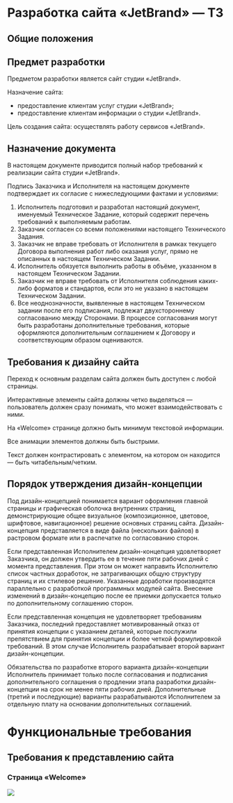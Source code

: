 # Разработка сайта «JetBrand» — ТЗ
## Общие положения


## Предмет разработки
Предметом разработки является сайт студии «JetBrand».

Назначение сайта:
- предоставление клиентам услуг студии «JetBrand»;
- предоставление клиентам информации о студии «JetBrand».

Цель создания сайта: осуществлять работу сервисов «JetBrand».

## Назначение документа
В настоящем документе приводится полный набор требований к реализации сайта студии «JetBrand».

Подпись Заказчика и Исполнителя на настоящем документе подтверждает их согласие с нижеследующими фактами и условиями:
1. Исполнитель подготовил и разработал настоящий документ, именуемый Техническое Задание, который содержит перечень требований к выполняемым работам.
1. Заказчик согласен со всеми положениями настоящего Технического Задания.
1. Заказчик не вправе требовать от Исполнителя в рамках текущего Договора выполнения работ либо оказания услуг, прямо не описанных в настоящем Техническом Задании.
1. Исполнитель обязуется выполнить работы в объёме, указанном в настоящем Техническом Задании.
1. Заказчик не вправе требовать от Исполнителя соблюдения каких-либо форматов и стандартов, если это не указано в настоящем Техническом Задании.
1. Все неоднозначности, выявленные в настоящем Техническом задании после его подписания, подлежат двухстороннему согласованию между Сторонами. В процессе согласования могут быть разработаны дополнительные требования, которые оформляются дополнительным соглашением к Договору и соответствующим образом оцениваются.

## Требования к дизайну сайта
Переход к основным разделам сайта должен быть доступен с любой страницы.

Интерактивные элементы сайта должны четко выделяться — пользователь должен сразу понимать, что может взаимодействовать с ними.

На «Welcome» странице должно быть минимум текстовой информации.

Все анимации элементов должны быть быстрыми.

Текст должен контрастировать с элементом, на котором он находится — быть читабельным/четким.

## Порядок утверждения дизайн-концепции
Под дизайн-концепцией понимается вариант оформления главной страницы и графическая оболочка внутренних страниц, демонстрирующие общее визуальное (композиционное, цветовое, шрифтовое, навигационное) решение основных страниц сайта.  Дизайн-концепция представляется в виде файла (нескольких файлов) в растровом формате или в распечатке по согласованию сторон.


Если представленная Исполнителем дизайн-концепция удовлетворяет Заказчика, он должен утвердить ее в течение пяти рабочих дней с момента представления. При этом он может направить Исполнителю список частных доработок, не затрагивающих общую структуру страниц и их стилевое решение. Указанные доработки производятся параллельно с разработкой программных модулей сайта. Внесение изменений в дизайн-концепцию после ее приемки допускается только по дополнительному соглашению сторон.


Если представленная концепция не удовлетворяет требованиям Заказчика, последний предоставляет мотивированный отказ от принятия концепции с указанием деталей, которые послужили препятствием для принятия концепции и более четкой формулировкой требований. В этом случае Исполнитель разрабатывает второй вариант дизайн-концепции. 

Обязательства по разработке второго варианта дизайн-концепции Исполнитель принимает только после согласования и подписания дополнительного соглашения о продлении этапа разработки дизайн-концепции на срок не менее пяти рабочих дней.
Дополнительные (третий и последующие) варианты разрабатываются Исполнителем за отдельную плату на основании дополнительных соглашений.

# Функциональные требования
## Требования к представлению сайта

### Страница «Welcome»
![](https://drive.google.com/file/d/1LMMSJiNOmahRo7BfmClY2O-VKjA-fc4b/view?usp=sharing)